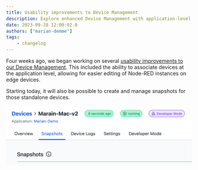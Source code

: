 ```yaml
---
title: Usability improvements to Device Management
description: Explore enhanced Device Management with application-level device association for simplified Node-RED editing on edge devices, plus new snapshot creation for standalone devices.
date: 2023-09-28 12:00:02.0
authors: ["marian-demme"]
tags:
    - changelog
---
```

Four weeks ago, we began working on several [usability improvements to our Device Management](/blog/2023/08/flowfuse-1-11-release/#usability-improvements-to-device-management-%232294). This included the ability to associate devices at the application level, allowing for easier editing of Node-RED instances on edge devices.

Starting today, it will also be possible to create and manage snapshots for those standalone devices.

![Menu Snapshots for Devices](./images/snapshots-devices.png)


